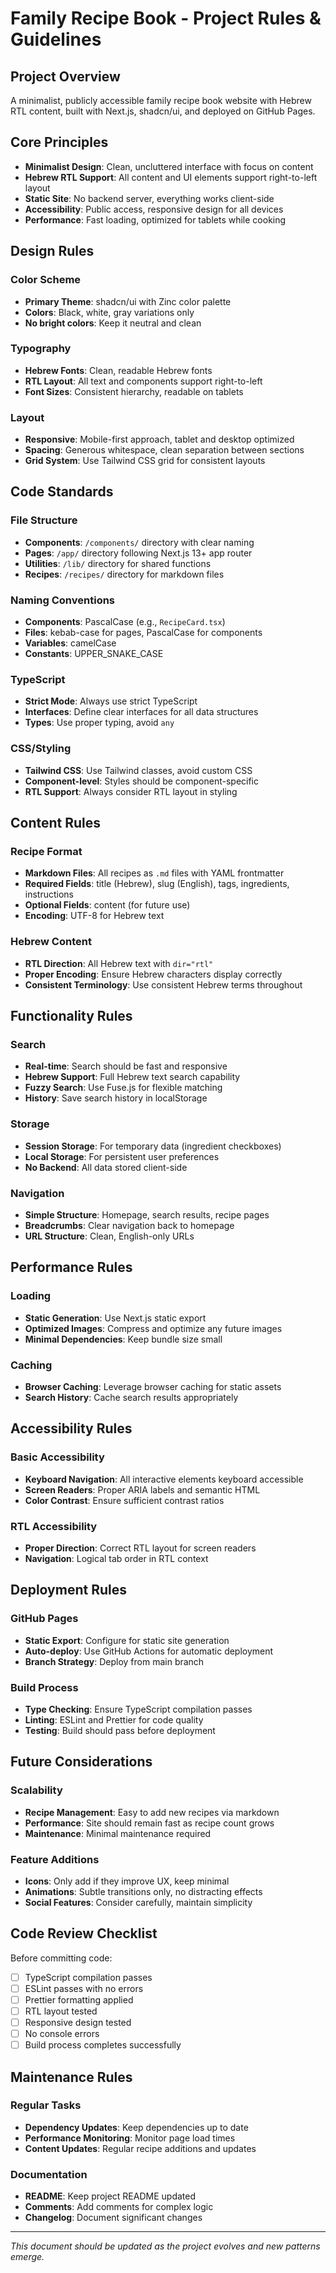 # Family Recipe Book - Project Rules & Guidelines

## Project Overview
A minimalist, publicly accessible family recipe book website with Hebrew RTL content, built with Next.js, shadcn/ui, and deployed on GitHub Pages.

## Core Principles
- **Minimalist Design**: Clean, uncluttered interface with focus on content
- **Hebrew RTL Support**: All content and UI elements support right-to-left layout
- **Static Site**: No backend server, everything works client-side
- **Accessibility**: Public access, responsive design for all devices
- **Performance**: Fast loading, optimized for tablets while cooking

## Design Rules

### Color Scheme
- **Primary Theme**: shadcn/ui with Zinc color palette
- **Colors**: Black, white, gray variations only
- **No bright colors**: Keep it neutral and clean

### Typography
- **Hebrew Fonts**: Clean, readable Hebrew fonts
- **RTL Layout**: All text and components support right-to-left
- **Font Sizes**: Consistent hierarchy, readable on tablets

### Layout
- **Responsive**: Mobile-first approach, tablet and desktop optimized
- **Spacing**: Generous whitespace, clean separation between sections
- **Grid System**: Use Tailwind CSS grid for consistent layouts

## Code Standards

### File Structure
- **Components**: `/components/` directory with clear naming
- **Pages**: `/app/` directory following Next.js 13+ app router
- **Utilities**: `/lib/` directory for shared functions
- **Recipes**: `/recipes/` directory for markdown files

### Naming Conventions
- **Components**: PascalCase (e.g., `RecipeCard.tsx`)
- **Files**: kebab-case for pages, PascalCase for components
- **Variables**: camelCase
- **Constants**: UPPER_SNAKE_CASE

### TypeScript
- **Strict Mode**: Always use strict TypeScript
- **Interfaces**: Define clear interfaces for all data structures
- **Types**: Use proper typing, avoid `any`

### CSS/Styling
- **Tailwind CSS**: Use Tailwind classes, avoid custom CSS
- **Component-level**: Styles should be component-specific
- **RTL Support**: Always consider RTL layout in styling

## Content Rules

### Recipe Format
- **Markdown Files**: All recipes as `.md` files with YAML frontmatter
- **Required Fields**: title (Hebrew), slug (English), tags, ingredients, instructions
- **Optional Fields**: content (for future use)
- **Encoding**: UTF-8 for Hebrew text

### Hebrew Content
- **RTL Direction**: All Hebrew text with `dir="rtl"`
- **Proper Encoding**: Ensure Hebrew characters display correctly
- **Consistent Terminology**: Use consistent Hebrew terms throughout

## Functionality Rules

### Search
- **Real-time**: Search should be fast and responsive
- **Hebrew Support**: Full Hebrew text search capability
- **Fuzzy Search**: Use Fuse.js for flexible matching
- **History**: Save search history in localStorage

### Storage
- **Session Storage**: For temporary data (ingredient checkboxes)
- **Local Storage**: For persistent user preferences
- **No Backend**: All data stored client-side

### Navigation
- **Simple Structure**: Homepage, search results, recipe pages
- **Breadcrumbs**: Clear navigation back to homepage
- **URL Structure**: Clean, English-only URLs

## Performance Rules

### Loading
- **Static Generation**: Use Next.js static export
- **Optimized Images**: Compress and optimize any future images
- **Minimal Dependencies**: Keep bundle size small

### Caching
- **Browser Caching**: Leverage browser caching for static assets
- **Search History**: Cache search results appropriately

## Accessibility Rules

### Basic Accessibility
- **Keyboard Navigation**: All interactive elements keyboard accessible
- **Screen Readers**: Proper ARIA labels and semantic HTML
- **Color Contrast**: Ensure sufficient contrast ratios

### RTL Accessibility
- **Proper Direction**: Correct RTL layout for screen readers
- **Navigation**: Logical tab order in RTL context

## Deployment Rules

### GitHub Pages
- **Static Export**: Configure for static site generation
- **Auto-deploy**: Use GitHub Actions for automatic deployment
- **Branch Strategy**: Deploy from main branch

### Build Process
- **Type Checking**: Ensure TypeScript compilation passes
- **Linting**: ESLint and Prettier for code quality
- **Testing**: Build should pass before deployment

## Future Considerations

### Scalability
- **Recipe Management**: Easy to add new recipes via markdown
- **Performance**: Site should remain fast as recipe count grows
- **Maintenance**: Minimal maintenance required

### Feature Additions
- **Icons**: Only add if they improve UX, keep minimal
- **Animations**: Subtle transitions only, no distracting effects
- **Social Features**: Consider carefully, maintain simplicity

## Code Review Checklist

Before committing code:
- [ ] TypeScript compilation passes
- [ ] ESLint passes with no errors
- [ ] Prettier formatting applied
- [ ] RTL layout tested
- [ ] Responsive design tested
- [ ] No console errors
- [ ] Build process completes successfully

## Maintenance Rules

### Regular Tasks
- **Dependency Updates**: Keep dependencies up to date
- **Performance Monitoring**: Monitor page load times
- **Content Updates**: Regular recipe additions and updates

### Documentation
- **README**: Keep project README updated
- **Comments**: Add comments for complex logic
- **Changelog**: Document significant changes

---

*This document should be updated as the project evolves and new patterns emerge.* 